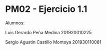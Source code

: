 # PM02 - Ejercicio 1.1

Alumnos:

Luis Gerardo Peña Medina 201920010225

Sergio Agustin Castillo Montoya 201930110081
